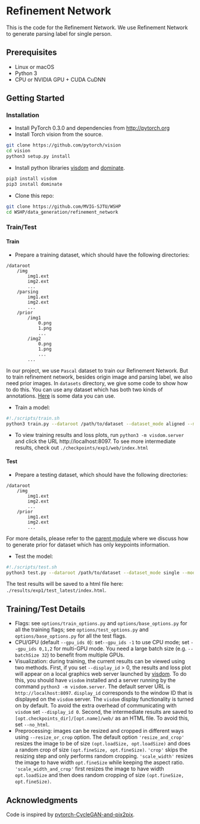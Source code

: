 # Refinement Network

This is the code for the Refinement Network. We use Refinement Network to generate parsing label for single person.

## Prerequisites
- Linux or macOS
- Python 3
- CPU or NVIDIA GPU + CUDA CuDNN

## Getting Started
### Installation
- Install PyTorch 0.3.0 and dependencies from http://pytorch.org
- Install Torch vision from the source.
```bash
git clone https://github.com/pytorch/vision
cd vision
python3 setup.py install
```

- Install python libraries [visdom](https://github.com/facebookresearch/visdom) and [dominate](https://github.com/Knio/dominate).
```bash
pip3 install visdom
pip3 install dominate
```

- Clone this repo:
```bash
git clone https://github.com/MVIG-SJTU/WSHP
cd WSHP/data_generation/refinement_network
```

### Train/Test
#### Train
- Prepare a training dataset, which should have the following directories:
```
/dataroot
    /img
        img1.ext
        img2.ext
        ...
    /parsing
        img1.ext
        img2.ext
        ...
    /prior
        /img1
            0.png
            1.png
            ...
        /img2
            0.png
            1.png
            ...
        ...
```
In our project, we use `Pascal` dataset to train our Refinement Network. But to train refinement network, besides origin image and parsing label, we also need prior images. In `datasets` directory, we give some code to show how to do this. You can use any dataset which has both two kinds of annotations. [Here](https://drive.google.com/open?id=1Ck8_1m74aLGDhawIbsdYsCee9_sFiBcE) is some data you can use.

- Train a model:
```bash
#!./scripts/train.sh
python3 train.py --dataroot /path/to/dataset --dataset_mode aligned --model pix2pix --no_gan --shuffle --n 5 --k 3 --output_nc 1 --name exp1
```

- To view training results and loss plots, run `python3 -m visdom.server` and click the URL http://localhost:8097. To see more intermediate results, check out `./checkpoints/exp1/web/index.html`

#### Test
- Prepare a testing dataset, which should have the following directories:
```
/dataroot
    /img
        img1.ext
        img2.ext
        ...
    /prior
        img1.ext
        img2.ext
        ...
```
For more details, please refer to the [parent module](https://github.com/Fang-Haoshu/WSHP/data_generation) where we discuss how to generate prior for dataset which has only keypoints information.

- Test the model:
```bash
#!./scripts/test.sh
python3 test.py --dataroot /path/to/dataset --dataset_mode single --model test --output_nc 1 --name exp1
```
The test results will be saved to a html file here: `./results/exp1/test_latest/index.html`.

## Training/Test Details
- Flags: see `options/train_options.py` and `options/base_options.py` for all the training flags; see `options/test_options.py` and `options/base_options.py` for all the test flags.
- CPU/GPU (default `--gpu_ids 0`): set`--gpu_ids -1` to use CPU mode; set `--gpu_ids 0,1,2` for multi-GPU mode. You need a large batch size (e.g. `--batchSize 32`) to benefit from multiple GPUs.
- Visualization: during training, the current results can be viewed using two methods. First, if you set `--display_id` > 0, the results and loss plot will appear on a local graphics web server launched by [visdom](https://github.com/facebookresearch/visdom). To do this, you should have `visdom` installed and a server running by the command `python3 -m visdom.server`. The default server URL is `http://localhost:8097`. `display_id` corresponds to the window ID that is displayed on the `visdom` server. The `visdom` display functionality is turned on by default. To avoid the extra overhead of communicating with `visdom` set `--display_id 0`. Second, the intermediate results are saved to `[opt.checkpoints_dir]/[opt.name]/web/` as an HTML file. To avoid this, set `--no_html`.
- Preprocessing: images can be resized and cropped in different ways using `--resize_or_crop` option. The default option `'resize_and_crop'` resizes the image to be of size `(opt.loadSize, opt.loadSize)` and does a random crop of size `(opt.fineSize, opt.fineSize)`. `'crop'` skips the resizing step and only performs random cropping. `'scale_width'` resizes the image to have width `opt.fineSize` while keeping the aspect ratio. `'scale_width_and_crop'` first resizes the image to have width `opt.loadSize` and then does random cropping of size `(opt.fineSize, opt.fineSize)`.

## Acknowledgments
Code is inspired by [pytorch-CycleGAN-and-pix2pix](https://github.com/junyanz/pytorch-CycleGAN-and-pix2pix).
